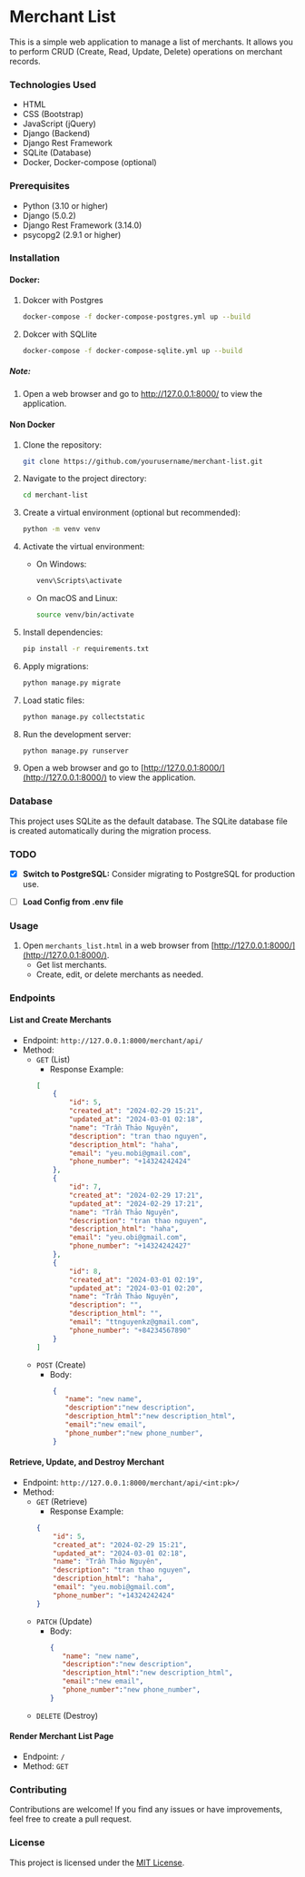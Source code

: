 # Merchant List

This is a simple web application to manage a list of merchants. It allows you to perform CRUD (Create, Read, Update, Delete) operations on merchant records.

### Technologies Used

- HTML
- CSS (Bootstrap)
- JavaScript (jQuery)
- Django (Backend)
- Django Rest Framework
- SQLite (Database)
- Docker, Docker-compose (optional)
### Prerequisites

- Python (3.10 or higher)
- Django (5.0.2)
- Django Rest Framework (3.14.0)
- psycopg2 (2.9.1 or higher)

### Installation

#### Docker:
1. Dokcer with Postgres
    ```bash
    docker-compose -f docker-compose-postgres.yml up --build 
    ```
2. Dokcer with SQLIite
    ```bash
    docker-compose -f docker-compose-sqlite.yml up --build   
    ```
##### Note:
1. Open a web browser and go to http://127.0.0.1:8000/ to view the application.

#### Non Docker
1. Clone the repository:

    ```bash
    git clone https://github.com/yourusername/merchant-list.git
    ```

2. Navigate to the project directory:

    ```bash
    cd merchant-list
    ```

3. Create a virtual environment (optional but recommended):

    ```bash
    python -m venv venv
    ```

4. Activate the virtual environment:

    - On Windows:

        ```bash
        venv\Scripts\activate
        ```

    - On macOS and Linux:

        ```bash
        source venv/bin/activate
        ```

5. Install dependencies:

    ```bash
    pip install -r requirements.txt
    ```

6. Apply migrations:

    ```bash
    python manage.py migrate
    ```

7. Load static files:

    ```bash
    python manage.py collectstatic
    ```

8. Run the development server:

    ```bash
    python manage.py runserver
    ```

9. Open a web browser and go to [http://127.0.0.1:8000/](http://127.0.0.1:8000/) to view the application.

### Database

This project uses SQLite as the default database. The SQLite database file is created automatically during the migration process.

### TODO

- [x] **Switch to PostgreSQL:** Consider migrating to PostgreSQL for production use.
- [ ] **Load Config from .env file**
  

### Usage

1. Open `merchants_list.html` in a web browser from [http://127.0.0.1:8000/](http://127.0.0.1:8000/).
    - Get list merchants.
    - Create, edit, or delete merchants as needed.

### Endpoints

#### List and Create Merchants

- Endpoint: `http://127.0.0.1:8000/merchant/api/`
- Method: 
    - `GET` (List)
        - Response Example:
        ```json
        [
            {
                "id": 5,
                "created_at": "2024-02-29 15:21",
                "updated_at": "2024-03-01 02:18",
                "name": "Trần Thảo Nguyên",
                "description": "tran thao nguyen",
                "description_html": "haha",
                "email": "yeu.mobi@gmail.com",
                "phone_number": "+14324242424"
            },
            {
                "id": 7,
                "created_at": "2024-02-29 17:21",
                "updated_at": "2024-02-29 17:21",
                "name": "Trần Thảo Nguyên",
                "description": "tran thao nguyen",
                "description_html": "haha",
                "email": "yeu.obi@gmail.com",
                "phone_number": "+14324242427"
            },
            {
                "id": 8,
                "created_at": "2024-03-01 02:19",
                "updated_at": "2024-03-01 02:20",
                "name": "Trần Thảo Nguyên",
                "description": "",
                "description_html": "",
                "email": "ttnguyenkz@gmail.com",
                "phone_number": "+84234567890"
            }
        ]
        ```
    - `POST` (Create)
        - Body:
        ```json
            {
               "name": "new name",
               "description":"new description",
               "description_html":"new description_html",
               "email":"new email",
               "phone_number":"new phone_number",
            }
        ```

#### Retrieve, Update, and Destroy Merchant

- Endpoint: `http://127.0.0.1:8000/merchant/api/<int:pk>/`
- Method: 
    - `GET` (Retrieve)
        - Response Example:
        ```json
        {
            "id": 5,
            "created_at": "2024-02-29 15:21",
            "updated_at": "2024-03-01 02:18",
            "name": "Trần Thảo Nguyên",
            "description": "tran thao nguyen",
            "description_html": "haha",
            "email": "yeu.mobi@gmail.com",
            "phone_number": "+14324242424"
        }
        ```
    - `PATCH` (Update)
        - Body: 
            ```json
            {
               "name": "new name",
               "description":"new description",
               "description_html":"new description_html",
               "email":"new email",
               "phone_number":"new phone_number",
            }
            ```
    - `DELETE` (Destroy)

#### Render Merchant List Page

- Endpoint: `/`
- Method: `GET`

### Contributing

Contributions are welcome! If you find any issues or have improvements, feel free to create a pull request.

### License

This project is licensed under the [MIT License](LICENSE).
